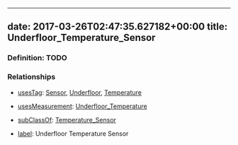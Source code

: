 
---
date: 2017-03-26T02:47:35.627182+00:00
title: Underfloor_Temperature_Sensor
---
### Definition: TODO

### Relationships

* [usesTag](https://brickschema.org/schema/1.0/BrickFrame#usesTag): [Sensor](https://brickschema.org/schema/1.0/BrickTag#Sensor), [Underfloor](https://brickschema.org/schema/1.0/BrickTag#Underfloor), [Temperature](https://brickschema.org/schema/1.0/BrickTag#Temperature)

* [usesMeasurement](https://brickschema.org/schema/1.0/BrickFrame#usesMeasurement): [Underfloor_Temperature](https://brickschema.org/schema/1.0/Brick#Underfloor_Temperature)

* [subClassOf](http://www.w3.org/2000/01/rdf-schema#subClassOf): [Temperature_Sensor](https://brickschema.org/schema/1.0/Brick#Temperature_Sensor)

* [label](http://www.w3.org/2000/01/rdf-schema#label): Underfloor Temperature Sensor
